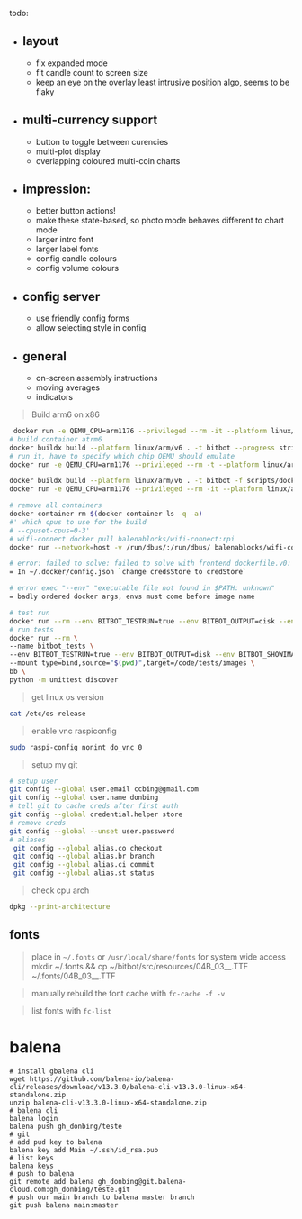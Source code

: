 todo:
 - ## layout 
   * fix expanded mode 
   - fit candle count to screen size
   - keep an eye on the overlay least intrusive position algo, seems to be flaky

 - ## multi-currency support
   - button to toggle between curencies
   - multi-plot display 
   - overlapping coloured multi-coin charts

 - ## impression:
    - better button actions!
     - make these state-based, so photo mode behaves different to chart mode
    - larger intro font
    - larger label fonts
    - config candle colours
    - config volume colours

 - ## config server
    - use friendly config forms
    - allow selecting style in config

 - ## general
    - on-screen assembly instructions
    - moving averages
    - indicators


> Build arm6 on x86
```bash
 docker run -e QEMU_CPU=arm1176 --privileged --rm -it --platform linux/arm/v6 balenalib/raspberry-pi:buster bash
# build container atrm6
docker buildx build --platform linux/arm/v6 . -t bitbot --progress string
# run it, have to specify which chip QEMU should emulate
docker run -e QEMU_CPU=arm1176 --privileged --rm -t --platform linux/arm/v6 navikey/raspbian-buster:latest bash

docker buildx build --platform linux/arm/v6 . -t bitbot -f scripts/docker/dockerfile --progress string
docker run -e QEMU_CPU=arm1176 --privileged --rm -it --platform linux/arm/v6 bitbot

# remove all containers
docker container rm $(docker container ls -q -a)
#' which cpus to use for the build 
# --cpuset-cpus=0-3'
# wifi-connect docker pull balenablocks/wifi-connect:rpi
docker run --network=host -v /run/dbus/:/run/dbus/ balenablocks/wifi-connect:rpi

# error: failed to solve: failed to solve with frontend dockerfile.v0: failed to create LLB definition: rpc error: code = Unknown desc = error getting credentials - err: exit status 255, out: ``
= In ~/.docker/config.json `change credsStore to credStore`

# error exec "--env" "executable file not found in $PATH: unknown"
= badly ordered docker args, envs must come before image name

# test run 
docker run --rm --env BITBOT_TESTRUN=true --env BITBOT_OUTPUT=disk --env BITBOT_SHOWIMAGE=false  bb
# run tests
docker run --rm \
--name bitbot_tests \
--env BITBOT_TESTRUN=true --env BITBOT_OUTPUT=disk --env BITBOT_SHOWIMAGE=false \
--mount type=bind,source="$(pwd)",target=/code/tests/images \
bb \
python -m unittest discover
```

> get linux os version
```sh
cat /etc/os-release
```

> enable vnc raspiconfig
```sh
sudo raspi-config nonint do_vnc 0
```

> setup my git
```sh
# setup user
git config --global user.email ccbing@gmail.com
git config --global user.name donbing
# tell git to cache creds after first auth
git config --global credential.helper store
# remove creds
git config --global --unset user.password
# aliases
 git config --global alias.co checkout
 git config --global alias.br branch
 git config --global alias.ci commit
 git config --global alias.st status
```
> check cpu arch 
```sh
dpkg --print-architecture
```


## fonts
> place in `~/.fonts` or `/usr/local/share/fonts` for system wide access
    mkdir ~/.fonts && cp ~/bitbot/src/resources/04B_03__.TTF ~/.fonts/04B_03__.TTF

> manually rebuild the font cache with `fc-cache -f -v`

> list fonts with `fc-list`



# balena
```
# install gbalena cli
wget https://github.com/balena-io/balena-cli/releases/download/v13.3.0/balena-cli-v13.3.0-linux-x64-standalone.zip
unzip balena-cli-v13.3.0-linux-x64-standalone.zip
# balena cli
balena login
balena push gh_donbing/teste
# git
# add pud key to balena
balena key add Main ~/.ssh/id_rsa.pub
# list keys
balena keys
# push to balena
git remote add balena gh_donbing@git.balena-cloud.com:gh_donbing/teste.git
# push our main branch to balena master branch
git push balena main:master
```

